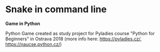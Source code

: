 # Snake in command line
**Game in Python**

Python Game created as study project for Pyladies course "Python for Beginners" in Ostrava 2018 (more info here: <https://pyladies.cz/>, <https://naucse.python.cz/>)
